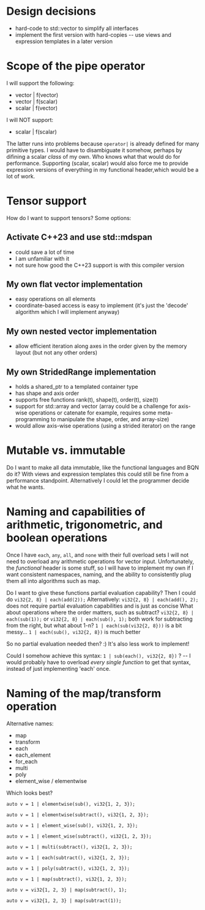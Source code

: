 # Design decisions
- hard-code to std::vector to simplify all interfaces
- implement the first version with hard-copies -- use views and expression templates in a later version

# Scope of the pipe operator

I will support the following:
- vector | f(vector)
- vector | f(scalar)
- scalar | f(vector)

I will NOT support:
- scalar | f(scalar)

The latter runs into problems because `operator|` is already defined for many primitive types.
I would have to disambiguate it somehow, perhaps by difining a scalar _class_ of my own.
Who knows what that would do for performance.
Supporting (scalar, scalar) would also force me to provide expression versions of everything in my functional header,which would be a lot of work.

# Tensor support
How do I want to support tensors? Some options:

## Activate C++23 and use std::mdspan
- could save a lot of time
- I am unfamiliar with it
- not sure how good the C++23 support is with this compiler version

## My own flat vector implementation
- easy operations on all elements
- coordinate-based access is easy to implement (it's just the 'decode' algorithm which I will implement anyway)

## My own nested vector implementation
- allow efficient iteration along axes in the order given by the memory layout (but not any other orders)

## My own StridedRange implementation
- holds a shared_ptr to a templated container type
- has shape and axis order
- supports free functions rank(t), shape(t), order(t), size(t)
- support for std::array and vector (array could be a challenge for axis-wise operations or catenate for example, requires some meta-programming to manipulate the shape, order, and array-size)
- would allow axis-wise operations (using a strided iterator) on the range

# Mutable vs. immutable
Do I want to make all data immutable, like the functional languages and BQN do it? With views and expression templates this could still be fine from a performance standpoint. Alternatively I could let the programmer decide what he wants.

# Naming and capabilities of arithmetic, trigonometric, and boolean operations

Once I have `each`, `any`, `all`, and `none` with their full overload sets I will not need to overload any arithmetic operations for vector input. Unfortunately, the _functional_ header is some stuff, so I will have to implement my own if I want consistent namespaces, naming, and the ability to consistently plug them all into algorithms such as map.

Do I want to give these functions partial evaluation capability?
Then I could do `vi32{2, 8} | each(add(2));`
Alternatively: `vi32{2, 8} | each(add(), 2);` does not require partial evaluation capabilities and is just as concise
What about operations where the order matters, such as subtract?
`vi32{2, 8} | each(sub(1));` or `vi32{2, 8} | each(sub(), 1);` both work for subtracting from the right, but what about 1-n?
`1 | each(sub(vi32{2, 8}))` is a bit messy...
`1 | each(sub(), vi32{2, 8})` is much better

So no partial evaluation needed then? :) It's also less work to implement!

Could I somehow achieve this syntax: `1 | sub(each(), vi32{2, 8})` ?
-- I would probably have to overload _every single function_ to get that syntax, instead of just implementing 'each' once.

# Naming of the map/transform operation

Alternative names:
- map
- transform
- each
- each_element
- for_each
- multi
- poly
- element_wise / elementwise

Which looks best?

`auto v = 1 | elementwise(sub(), vi32{1, 2, 3});`

`auto v = 1 | elementwise(subtract(), vi32{1, 2, 3});`

`auto v = 1 | element_wise(sub(), vi32{1, 2, 3});`

`auto v = 1 | element_wise(subtract(), vi32{1, 2, 3});`

`auto v = 1 | multi(subtract(), vi32{1, 2, 3});`

`auto v = 1 | each(subtract(), vi32{1, 2, 3});`

`auto v = 1 | poly(subtract(), vi32{1, 2, 3});`

`auto v = 1 | map(subtract(), vi32{1, 2, 3});`

`auto v = vi32{1, 2, 3} | map(subtract(), 1);`

`auto v = vi32{1, 2, 3} | map(subtract(1));`
